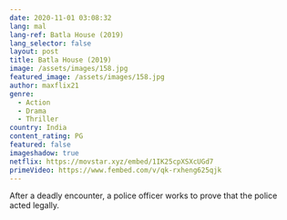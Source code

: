 ```yaml
---
date: 2020-11-01 03:08:32
lang: mal
lang-ref: Batla House (2019)
lang_selector: false
layout: post
title: Batla House (2019)
image: /assets/images/158.jpg
featured_image: /assets/images/158.jpg
author: maxflix21
genre:
  - Action
  - Drama
  - Thriller
country: India
content_rating: PG
featured: false
imageshadow: true
netflix: https://movstar.xyz/embed/1IK25cpXSXcUGd7
primeVideo: https://www.fembed.com/v/qk-rxheng625qjk
---
```

After a deadly encounter, a police officer works to prove that the police acted legally.